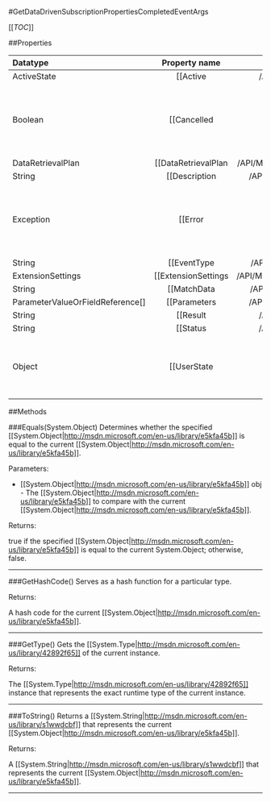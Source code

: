 #GetDataDrivenSubscriptionPropertiesCompletedEventArgs

[[_TOC_]]

##Properties

|Datatype|Property name|Property description|Default Value|
|:-------|:----------:|:-----------------:|:-----------:|
|ActiveState|[[Active|/API/Microsoft/SqlServer/ReportingServices2005/CodeSamples/Microsoft_SqlServer_ReportingServices2005_GetDataDrivenSubscriptionPropertiesCompletedEventArgs_Active]]|<remarks />|null|
|Boolean|[[Cancelled|http://msdn.microsoft.com/en-us/library/hhb0kte8]]| Gets a value indicating whether an asynchronous operation has been canceled. |null|
|DataRetrievalPlan|[[DataRetrievalPlan|/API/Microsoft/SqlServer/ReportingServices2005/CodeSamples/Microsoft_SqlServer_ReportingServices2005_GetDataDrivenSubscriptionPropertiesCompletedEventArgs_DataRetrievalPlan]]|<remarks />|null|
|String|[[Description|/API/Microsoft/SqlServer/ReportingServices2005/CodeSamples/Microsoft_SqlServer_ReportingServices2005_GetDataDrivenSubscriptionPropertiesCompletedEventArgs_Description]]|<remarks />|null|
|Exception|[[Error|http://msdn.microsoft.com/en-us/library/zye0z486]]| Gets a value indicating which error occurred during an asynchronous operation. |null|
|String|[[EventType|/API/Microsoft/SqlServer/ReportingServices2005/CodeSamples/Microsoft_SqlServer_ReportingServices2005_GetDataDrivenSubscriptionPropertiesCompletedEventArgs_EventType]]|<remarks />|null|
|ExtensionSettings|[[ExtensionSettings|/API/Microsoft/SqlServer/ReportingServices2005/CodeSamples/Microsoft_SqlServer_ReportingServices2005_GetDataDrivenSubscriptionPropertiesCompletedEventArgs_ExtensionSettings]]|<remarks />|null|
|String|[[MatchData|/API/Microsoft/SqlServer/ReportingServices2005/CodeSamples/Microsoft_SqlServer_ReportingServices2005_GetDataDrivenSubscriptionPropertiesCompletedEventArgs_MatchData]]|<remarks />|null|
|ParameterValueOrFieldReference[]|[[Parameters|/API/Microsoft/SqlServer/ReportingServices2005/CodeSamples/Microsoft_SqlServer_ReportingServices2005_GetDataDrivenSubscriptionPropertiesCompletedEventArgs_Parameters]]|<remarks />|null|
|String|[[Result|/API/Microsoft/SqlServer/ReportingServices2005/CodeSamples/Microsoft_SqlServer_ReportingServices2005_GetDataDrivenSubscriptionPropertiesCompletedEventArgs_Result]]|<remarks />|null|
|String|[[Status|/API/Microsoft/SqlServer/ReportingServices2005/CodeSamples/Microsoft_SqlServer_ReportingServices2005_GetDataDrivenSubscriptionPropertiesCompletedEventArgs_Status]]|<remarks />|null|
|Object|[[UserState|http://msdn.microsoft.com/en-us/library/9b3wa0x3]]| Gets the unique identifier for the asynchronous task. |null|


##Methods

###Equals(System.Object)
Determines whether the specified [[System.Object|http://msdn.microsoft.com/en-us/library/e5kfa45b]] is equal to the current [[System.Object|http://msdn.microsoft.com/en-us/library/e5kfa45b]].

Parameters: 

* [[System.Object|http://msdn.microsoft.com/en-us/library/e5kfa45b]] obj  - The [[System.Object|http://msdn.microsoft.com/en-us/library/e5kfa45b]] to compare with the current [[System.Object|http://msdn.microsoft.com/en-us/library/e5kfa45b]].





Returns:

true if the specified [[System.Object|http://msdn.microsoft.com/en-us/library/e5kfa45b]] is equal to the current System.Object; otherwise, false.


---


###GetHashCode()
 Serves as a hash function for a particular type.  





Returns:

A hash code for the current [[System.Object|http://msdn.microsoft.com/en-us/library/e5kfa45b]].


---


###GetType()
Gets the [[System.Type|http://msdn.microsoft.com/en-us/library/42892f65]] of the current instance.





Returns:

The [[System.Type|http://msdn.microsoft.com/en-us/library/42892f65]] instance that represents the exact runtime type of the current instance.


---


###ToString()
Returns a [[System.String|http://msdn.microsoft.com/en-us/library/s1wwdcbf]] that represents the current [[System.Object|http://msdn.microsoft.com/en-us/library/e5kfa45b]].





Returns:

A [[System.String|http://msdn.microsoft.com/en-us/library/s1wwdcbf]] that represents the current [[System.Object|http://msdn.microsoft.com/en-us/library/e5kfa45b]].


---


